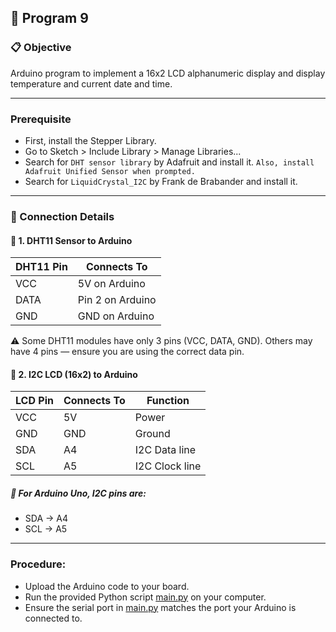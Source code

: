 ## 🚀 Program 9

### 📋 Objective
Arduino program to implement a 16x2 LCD alphanumeric display and display temperature and current date and time.

---

### Prerequisite

- First, install the Stepper Library.
- Go to Sketch > Include Library > Manage Libraries...
- Search for `DHT sensor library` by Adafruit and install it.
`Also, install Adafruit Unified Sensor when prompted.`
- Search for `LiquidCrystal_I2C` by Frank de Brabander and install it.

---

### 🔌 Connection Details

#### 🔹 1. DHT11 Sensor to Arduino

| DHT11 Pin | Connects To        |
|-----------|--------------------|
| VCC       | 5V on Arduino      |
| DATA      | Pin 2 on Arduino   |
| GND       | GND on Arduino     |

⚠️ Some DHT11 modules have only 3 pins (VCC, DATA, GND). Others may have 4 pins — ensure you are using the correct data pin.

#### 🔹 2. I2C LCD (16x2) to Arduino

| LCD Pin | Connects To | Function        |
|---------|-------------|-----------------|
| VCC     | 5V          | Power           |
| GND     | GND         | Ground          |
| SDA     | A4          | I2C Data line   |
| SCL     | A5          | I2C Clock line  |

##### 📌 For Arduino Uno, I2C pins are:  
- SDA → A4  
- SCL → A5

---

### Procedure:

- Upload the Arduino code to your board.
- Run the provided Python script [main.py](./main.py) on your computer.
- Ensure the serial port in [main.py](./main.py) matches the port your Arduino is connected to.